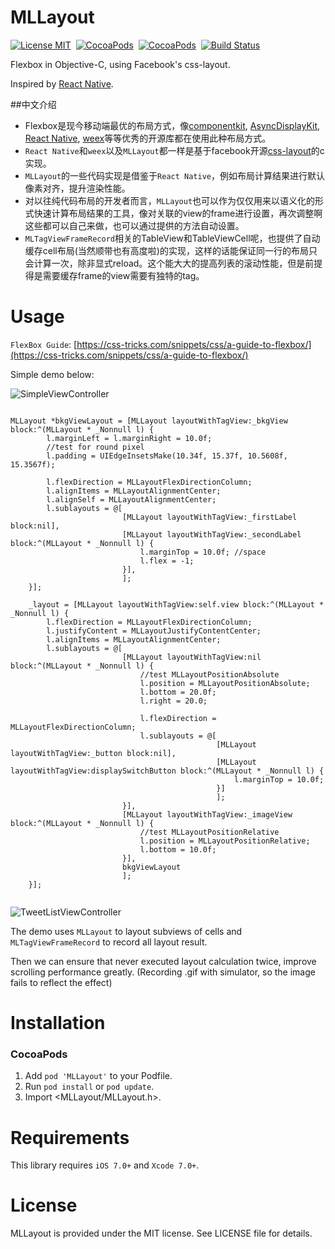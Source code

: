 MLLayout
==============
[![License MIT](https://img.shields.io/badge/license-MIT-green.svg?style=flat)](https://raw.githubusercontent.com/molon/MLLayout/master/LICENSE)&nbsp;
[![CocoaPods](http://img.shields.io/cocoapods/v/MLLayout.svg?style=flat)](http://cocoapods.org/?q=MLLayout)&nbsp;
[![CocoaPods](http://img.shields.io/cocoapods/p/MLLayout.svg?style=flat)](http://cocoapods.org/?q=MLLayout)&nbsp;
[![Build Status](https://travis-ci.org/molon/MLLayout.svg?branch=master)](https://travis-ci.org/molon/MLLayout)&nbsp;

Flexbox in Objective-C, using Facebook's css-layout.

Inspired by [React Native](https://github.com/facebook/react-native).

##中文介绍

- Flexbox是现今移动端最优的布局方式，像[componentkit](https://github.com/facebook/componentkit), [AsyncDisplayKit](https://github.com/facebook/AsyncDisplayKit), [React Native](https://github.com/facebook/react-native), [weex](https://github.com/alibaba/weex)等等优秀的开源库都在使用此种布局方式。
- `React Native`和`weex`以及`MLLayout`都一样是基于facebook开源[css-layout](https://github.com/facebook/css-layout)的c实现。
- `MLLayout`的一些代码实现是借鉴于`React Native`，例如布局计算结果进行默认像素对齐，提升渲染性能。
- 对以往纯代码布局的开发者而言，`MLLayout`也可以作为仅仅用来以语义化的形式快速计算布局结果的工具，像对关联的view的frame进行设置，再次调整啊这些都可以自己来做，也可以通过提供的方法自动设置。
- `MLTagViewFrameRecord`相关的TableView和TableViewCell呢，也提供了自动缓存cell布局(当然顺带也有高度啦)的实现，这样的话能保证同一行的布局只会计算一次，除非显式reload。这个能大大的提高列表的滚动性能，但是前提得是需要缓存frame的view需要有独特的tag。

Usage
==============
`FlexBox Guide`: [https://css-tricks.com/snippets/css/a-guide-to-flexbox/](https://css-tricks.com/snippets/css/a-guide-to-flexbox/)

Simple demo below: 

![SimpleViewController](https://github.com/molon/MLLayout/blob/master/SimpleViewController.gif?raw=true)

```

MLLayout *bkgViewLayout = [MLLayout layoutWithTagView:_bkgView block:^(MLLayout * _Nonnull l) {
        l.marginLeft = l.marginRight = 10.0f;
        //test for round pixel
        l.padding = UIEdgeInsetsMake(10.34f, 15.37f, 10.5608f, 15.3567f);
        
        l.flexDirection = MLLayoutFlexDirectionColumn;
        l.alignItems = MLLayoutAlignmentCenter;
        l.alignSelf = MLLayoutAlignmentCenter;
        l.sublayouts = @[
                         [MLLayout layoutWithTagView:_firstLabel block:nil],
                         [MLLayout layoutWithTagView:_secondLabel block:^(MLLayout * _Nonnull l) {
                             l.marginTop = 10.0f; //space
                             l.flex = -1;
                         }],
                         ];
    }];
    
    _layout = [MLLayout layoutWithTagView:self.view block:^(MLLayout * _Nonnull l) {
        l.flexDirection = MLLayoutFlexDirectionColumn;
        l.justifyContent = MLLayoutJustifyContentCenter;
        l.alignItems = MLLayoutAlignmentCenter;
        l.sublayouts = @[
                         [MLLayout layoutWithTagView:nil block:^(MLLayout * _Nonnull l) {
                             //test MLLayoutPositionAbsolute
                             l.position = MLLayoutPositionAbsolute;
                             l.bottom = 20.0f;
                             l.right = 20.0;
                             
                             l.flexDirection = MLLayoutFlexDirectionColumn;
                             l.sublayouts = @[
                                              [MLLayout layoutWithTagView:_button block:nil],
                                              [MLLayout layoutWithTagView:displaySwitchButton block:^(MLLayout * _Nonnull l) {
                                                  l.marginTop = 10.0f;
                                              }]
                                              ];
                         }],
                         [MLLayout layoutWithTagView:_imageView block:^(MLLayout * _Nonnull l) {
                             //test MLLayoutPositionRelative
                             l.position = MLLayoutPositionRelative;
                             l.bottom = 10.0f;
                         }],
                         bkgViewLayout
                         ];
    }];
    
```

![TweetListViewController](https://github.com/molon/MLLayout/blob/master/TweetListViewController.gif?raw=true)

The demo uses `MLLayout` to layout subviews of cells and `MLTagViewFrameRecord` to record all layout result.

Then we can ensure that never executed layout calculation twice, improve scrolling performance greatly. (Recording .gif with simulator, so the image fails to reflect the effect)


Installation
==============

### CocoaPods

1. Add `pod 'MLLayout'` to your Podfile.
2. Run `pod install` or `pod update`.
3. Import \<MLLayout/MLLayout.h\>.


Requirements
==============
This library requires `iOS 7.0+` and `Xcode 7.0+`.


License
==============
MLLayout is provided under the MIT license. See LICENSE file for details.

